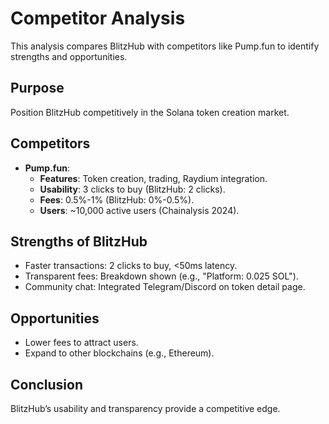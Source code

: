 # Competitor Analysis

This analysis compares BlitzHub with competitors like Pump.fun to identify strengths and opportunities.

## Purpose
Position BlitzHub competitively in the Solana token creation market.

## Competitors
- **Pump.fun**:
  - **Features**: Token creation, trading, Raydium integration.
  - **Usability**: 3 clicks to buy (BlitzHub: 2 clicks).
  - **Fees**: 0.5%-1% (BlitzHub: 0%-0.5%).
  - **Users**: ~10,000 active users (Chainalysis 2024).

## Strengths of BlitzHub
- Faster transactions: 2 clicks to buy, <50ms latency.
- Transparent fees: Breakdown shown (e.g., "Platform: 0.025 SOL").
- Community chat: Integrated Telegram/Discord on token detail page.

## Opportunities
- Lower fees to attract users.
- Expand to other blockchains (e.g., Ethereum).

## Conclusion
BlitzHub’s usability and transparency provide a competitive edge.
